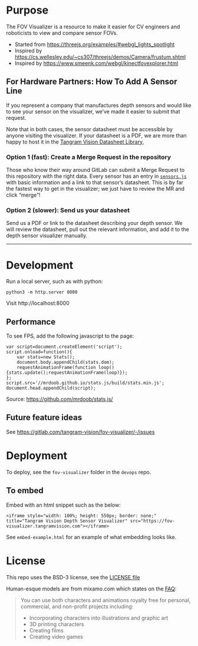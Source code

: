 # Purpose

The FOV Visualizer is a resource to make it easier for CV engineers and roboticists to view and
compare sensor FOVs.

- Started from https://threejs.org/examples/#webgl_lights_spotlight
- Inspired by https://cs.wellesley.edu/~cs307/threejs/demos/Camera/frustum.shtml
- Inspired by https://www.smeenk.com/webgl/kinectfovexplorer.html

## For Hardware Partners: How To Add A Sensor Line

If you represent a company that manufactures depth sensors and would like to see your sensor on the
visualizer, we’ve made it easier to submit that request. 

Note that in both cases, the sensor datasheet must be accessible by anyone visiting the visualizer.
If your datasheet is a PDF, we are more than happy to host it in the [Tangram Vision Datasheet
Library](https://drive.google.com/drive/u/0/folders/1tN23D09Iq9NnaJIZ7gmHJk9w6HOUxrQZ),

### Option 1 (fast): Create a Merge Request in the repository

Those who know their way around GitLab can submit a Merge Request to this repository with the right
data. Every sensor has an entry in [`sensors.js`](./sensors.js) with basic information and a link to
that sensor’s datasheet. This is by far the fastest way to get in the visualizer; we just have to
review the MR and click “merge”!

### Option 2 (slower): Send us your datasheet

Send us a PDF or link to the datasheet describing your depth sensor. We will review the datasheet,
pull out the relevant information, and add it to the depth sensor visualizer manually.

---

# Development

Run a local server, such as with python:

```
python3 -m http.server 8000
```

Visit http://localhost:8000

## Performance

To see FPS, add the following javascript to the page:

```
var script=document.createElement('script');
script.onload=function(){
    var stats=new Stats();
    document.body.appendChild(stats.dom);
    requestAnimationFrame(function loop(){stats.update();requestAnimationFrame(loop)});
};
script.src='//mrdoob.github.io/stats.js/build/stats.min.js';
document.head.appendChild(script);
```

Source: https://github.com/mrdoob/stats.js/

## Future feature ideas

See https://gitlab.com/tangram-vision/fov-visualizer/-/issues

# Deployment

To deploy, see the `fov-visualizer` folder in the `devops` repo.

## To embed

Embed with an html snippet such as the below:

```
<iframe style="width: 100%; height: 550px; border: none;" title="Tangram Vision Depth Sensor Visualizer" src="https://fov-visualizer.tangramvision.com"></iframe>
```

See `embed-example.html` for an example of what embedding looks like.

# License

This repo uses the BSD-3 license, see the [LICENSE file](LICENSE)

Human-esque models are from mixamo.com which states on the [FAQ](https://helpx.adobe.com/creative-cloud/faq/mixamo-faq.html):

> You can use both characters and animations royalty free for personal, commercial, and non-profit projects including:
> - Incorporating characters into illustrations and graphic art
> - 3D printing characters
> - Creating films
> - Creating video games